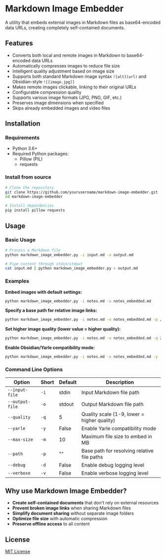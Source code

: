 # Markdown Image Embedder

A utility that embeds external images in Markdown files as base64-encoded data URLs, creating completely self-contained documents.

## Features

- Converts both local and remote images in Markdown to base64-encoded data URLs
- Automatically compresses images to reduce file size
- Intelligent quality adjustment based on image size
- Supports both standard Markdown image syntax `![alt](url)` and Obsidian-style `![[image.jpg]]`
- Makes remote images clickable, linking to their original URLs
- Configurable compression quality
- Supports various image formats (JPG, PNG, GIF, etc.)
- Preserves image dimensions when specified
- Skips already embedded images and video files

## Installation

### Requirements

- Python 3.6+
- Required Python packages:
  - Pillow (PIL)
  - requests

### Install from source

```bash
# Clone the repository
git clone https://github.com/yourusername/markdown-image-embedder.git
cd markdown-image-embedder

# Install dependencies
pip install pillow requests
```

## Usage

### Basic Usage

```bash
# Process a Markdown file
python markdown_image_embedder.py -i input.md -o output.md

# Pipe content through stdin/stdout
cat input.md | python markdown_image_embedder.py > output.md
```

### Examples

**Embed images with default settings:**
```bash
python markdown_image_embedder.py -i notes.md -o notes_embedded.md
```

**Specify a base path for relative image links:**
```bash
python markdown_image_embedder.py -i notes.md -o notes_embedded.md -p /path/to/images
```

**Set higher image quality (lower value = higher quality):**
```bash
python markdown_image_embedder.py -i notes.md -o notes_embedded.md -q 2
```

**Enable Obsidian/Yarle compatibility mode:**
```bash
python markdown_image_embedder.py -i notes.md -o notes_embedded.md -y
```

### Command Line Options

| Option | Short | Default | Description |
|--------|-------|---------|-------------|
| `--input-file` | `-i` | stdin | Input Markdown file path |
| `--output-file` | `-o` | stdout | Output Markdown file path |
| `--quality` | `-q` | 5 | Quality scale (1-9, lower = higher quality) |
| `--yarle` | `-y` | False | Enable Yarle compatibility mode |
| `--max-size` | `-m` | 10 | Maximum file size to embed in MB |
| `--path` | `-p` | "" | Base path for resolving relative file paths |
| `--debug` | `-d` | False | Enable debug logging level |
| `--verbose` | `-v` | False | Enable verbose logging level |

## Why use Markdown Image Embedder?

- **Create self-contained documents** that don't rely on external resources
- **Prevent broken image links** when sharing Markdown files
- **Simplify document sharing** without separate image folders
- **Optimize file size** with automatic compression
- **Preserve offline access** to all content

## License

[MIT License](LICENSE)
